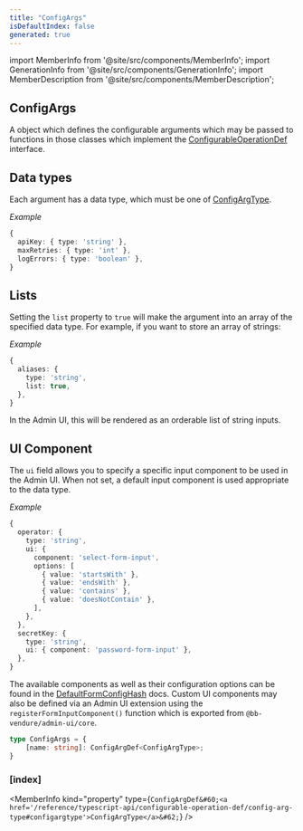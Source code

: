 ```yaml
---
title: "ConfigArgs"
isDefaultIndex: false
generated: true
---
```

<!-- This file was generated from the Vendure source. Do not modify. Instead, re-run the "docs:build" script -->
import MemberInfo from '@site/src/components/MemberInfo';
import GenerationInfo from '@site/src/components/GenerationInfo';
import MemberDescription from '@site/src/components/MemberDescription';


## ConfigArgs

<GenerationInfo sourceFile="packages/core/src/common/configurable-operation.ts" sourceLine="140" packageName="@bb-vendure/core" />

A object which defines the configurable arguments which may be passed to
functions in those classes which implement the <a href='/reference/typescript-api/configurable-operation-def/#configurableoperationdef'>ConfigurableOperationDef</a> interface.

## Data types
Each argument has a data type, which must be one of <a href='/reference/typescript-api/configurable-operation-def/config-arg-type#configargtype'>ConfigArgType</a>.

*Example*

```ts
{
  apiKey: { type: 'string' },
  maxRetries: { type: 'int' },
  logErrors: { type: 'boolean' },
}
```

## Lists
Setting the `list` property to `true` will make the argument into an array of the specified
data type. For example, if you want to store an array of strings:

*Example*

```ts
{
  aliases: {
    type: 'string',
    list: true,
  },
}
```
In the Admin UI, this will be rendered as an orderable list of string inputs.

## UI Component
The `ui` field allows you to specify a specific input component to be used in the Admin UI.
When not set, a default input component is used appropriate to the data type.

*Example*

```ts
{
  operator: {
    type: 'string',
    ui: {
      component: 'select-form-input',
      options: [
        { value: 'startsWith' },
        { value: 'endsWith' },
        { value: 'contains' },
        { value: 'doesNotContain' },
      ],
    },
  },
  secretKey: {
    type: 'string',
    ui: { component: 'password-form-input' },
  },
}
```
The available components as well as their configuration options can be found in the <a href='/reference/typescript-api/configurable-operation-def/default-form-config-hash#defaultformconfighash'>DefaultFormConfigHash</a> docs.
Custom UI components may also be defined via an Admin UI extension using the `registerFormInputComponent()` function
which is exported from `@bb-vendure/admin-ui/core`.

```ts title="Signature"
type ConfigArgs = {
    [name: string]: ConfigArgDef<ConfigArgType>;
}
```

<div className="members-wrapper">

### [index]

<MemberInfo kind="property" type={`ConfigArgDef&#60;<a href='/reference/typescript-api/configurable-operation-def/config-arg-type#configargtype'>ConfigArgType</a>&#62;`}   />




</div>
